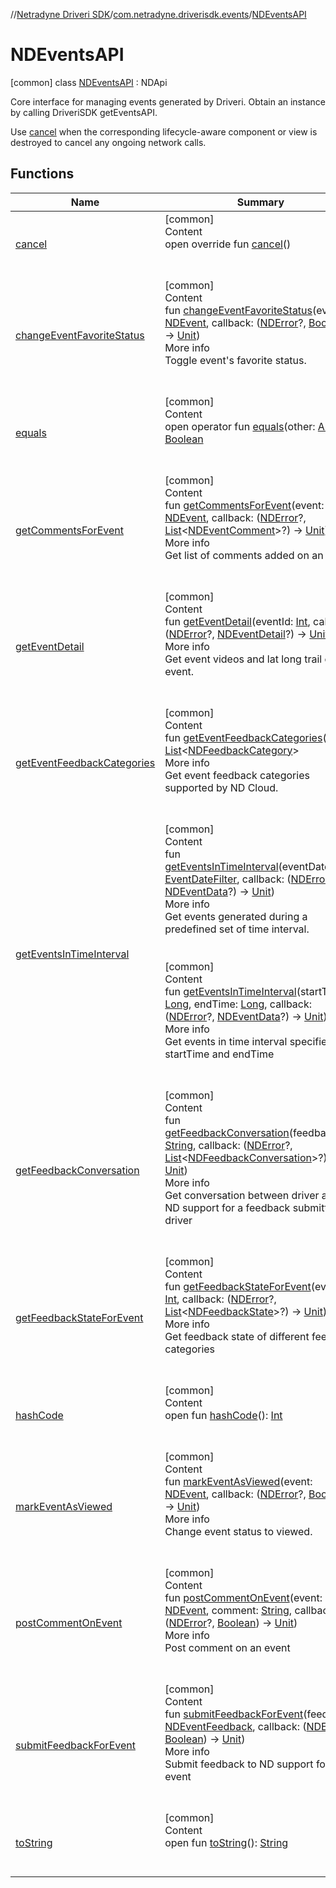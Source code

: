 //[Netradyne Driveri SDK](../../index.md)/[com.netradyne.driverisdk.events](../index.md)/[NDEventsAPI](index.md)



# NDEventsAPI  
 [common] class [NDEventsAPI](index.md) : NDApi

Core interface for managing events generated by Driveri. Obtain an instance by calling DriveriSDK getEventsAPI.



Use [cancel](cancel.md) when the corresponding lifecycle-aware component or view is destroyed to cancel any ongoing network calls.

   


## Functions  
  
|  Name|  Summary| 
|---|---|
| <a name="com.netradyne.driverisdk.events/NDEventsAPI/cancel/#/PointingToDeclaration/"></a>[cancel](cancel.md)| <a name="com.netradyne.driverisdk.events/NDEventsAPI/cancel/#/PointingToDeclaration/"></a>[common]  <br>Content  <br>open override fun [cancel](cancel.md)()  <br><br><br>
| <a name="com.netradyne.driverisdk.events/NDEventsAPI/changeEventFavoriteStatus/#com.netradyne.driverisdk.events.NDEvent#kotlin.Function2[com.netradyne.driverisdk.NDError?,kotlin.Boolean,kotlin.Unit]/PointingToDeclaration/"></a>[changeEventFavoriteStatus](change-event-favorite-status.md)| <a name="com.netradyne.driverisdk.events/NDEventsAPI/changeEventFavoriteStatus/#com.netradyne.driverisdk.events.NDEvent#kotlin.Function2[com.netradyne.driverisdk.NDError?,kotlin.Boolean,kotlin.Unit]/PointingToDeclaration/"></a>[common]  <br>Content  <br>fun [changeEventFavoriteStatus](change-event-favorite-status.md)(event: [NDEvent](../-n-d-event/index.md), callback: ([NDError](../../com.netradyne.driverisdk/-n-d-error/index.md)?, [Boolean](https://kotlinlang.org/api/latest/jvm/stdlib/kotlin/-boolean/index.html)) -> [Unit](https://kotlinlang.org/api/latest/jvm/stdlib/kotlin/-unit/index.html))  <br>More info  <br>Toggle event's favorite status.  <br><br><br>
| <a name="kotlin/Any/equals/#kotlin.Any?/PointingToDeclaration/"></a>[equals](../../com.netradyne.driverisdk.video/-n-d-video-a-p-i/index.md#%5Bkotlin%2FAny%2Fequals%2F%23kotlin.Any%3F%2FPointingToDeclaration%2F%5D%2FFunctions%2F106651406)| <a name="kotlin/Any/equals/#kotlin.Any?/PointingToDeclaration/"></a>[common]  <br>Content  <br>open operator fun [equals](../../com.netradyne.driverisdk.video/-n-d-video-a-p-i/index.md#%5Bkotlin%2FAny%2Fequals%2F%23kotlin.Any%3F%2FPointingToDeclaration%2F%5D%2FFunctions%2F106651406)(other: [Any](https://kotlinlang.org/api/latest/jvm/stdlib/kotlin/-any/index.html)?): [Boolean](https://kotlinlang.org/api/latest/jvm/stdlib/kotlin/-boolean/index.html)  <br><br><br>
| <a name="com.netradyne.driverisdk.events/NDEventsAPI/getCommentsForEvent/#com.netradyne.driverisdk.events.NDEvent#kotlin.Function2[com.netradyne.driverisdk.NDError?,kotlin.collections.List[com.netradyne.driverisdk.events.NDEventComment]?,kotlin.Unit]/PointingToDeclaration/"></a>[getCommentsForEvent](get-comments-for-event.md)| <a name="com.netradyne.driverisdk.events/NDEventsAPI/getCommentsForEvent/#com.netradyne.driverisdk.events.NDEvent#kotlin.Function2[com.netradyne.driverisdk.NDError?,kotlin.collections.List[com.netradyne.driverisdk.events.NDEventComment]?,kotlin.Unit]/PointingToDeclaration/"></a>[common]  <br>Content  <br>fun [getCommentsForEvent](get-comments-for-event.md)(event: [NDEvent](../-n-d-event/index.md), callback: ([NDError](../../com.netradyne.driverisdk/-n-d-error/index.md)?, [List](https://kotlinlang.org/api/latest/jvm/stdlib/kotlin.collections/-list/index.html)<[NDEventComment](../-n-d-event-comment/index.md)>?) -> [Unit](https://kotlinlang.org/api/latest/jvm/stdlib/kotlin/-unit/index.html))  <br>More info  <br>Get list of comments added on an event  <br><br><br>
| <a name="com.netradyne.driverisdk.events/NDEventsAPI/getEventDetail/#kotlin.Int#kotlin.Function2[com.netradyne.driverisdk.NDError?,com.netradyne.driverisdk.events.NDEventDetail?,kotlin.Unit]/PointingToDeclaration/"></a>[getEventDetail](get-event-detail.md)| <a name="com.netradyne.driverisdk.events/NDEventsAPI/getEventDetail/#kotlin.Int#kotlin.Function2[com.netradyne.driverisdk.NDError?,com.netradyne.driverisdk.events.NDEventDetail?,kotlin.Unit]/PointingToDeclaration/"></a>[common]  <br>Content  <br>fun [getEventDetail](get-event-detail.md)(eventId: [Int](https://kotlinlang.org/api/latest/jvm/stdlib/kotlin/-int/index.html), callback: ([NDError](../../com.netradyne.driverisdk/-n-d-error/index.md)?, [NDEventDetail](../-n-d-event-detail/index.md)?) -> [Unit](https://kotlinlang.org/api/latest/jvm/stdlib/kotlin/-unit/index.html))  <br>More info  <br>Get event videos and lat long trail of the event.  <br><br><br>
| <a name="com.netradyne.driverisdk.events/NDEventsAPI/getEventFeedbackCategories/#/PointingToDeclaration/"></a>[getEventFeedbackCategories](get-event-feedback-categories.md)| <a name="com.netradyne.driverisdk.events/NDEventsAPI/getEventFeedbackCategories/#/PointingToDeclaration/"></a>[common]  <br>Content  <br>fun [getEventFeedbackCategories](get-event-feedback-categories.md)(): [List](https://kotlinlang.org/api/latest/jvm/stdlib/kotlin.collections/-list/index.html)<[NDFeedbackCategory](../../com.netradyne.driverisdk.eventFeedback/-n-d-feedback-category/index.md)>  <br>More info  <br>Get event feedback categories supported by ND Cloud.  <br><br><br>
| <a name="com.netradyne.driverisdk.events/NDEventsAPI/getEventsInTimeInterval/#com.netradyne.driverisdk.events.EventDateFilter#kotlin.Function2[com.netradyne.driverisdk.NDError?,com.netradyne.driverisdk.events.NDEventData?,kotlin.Unit]/PointingToDeclaration/"></a>[getEventsInTimeInterval](get-events-in-time-interval.md)| <a name="com.netradyne.driverisdk.events/NDEventsAPI/getEventsInTimeInterval/#com.netradyne.driverisdk.events.EventDateFilter#kotlin.Function2[com.netradyne.driverisdk.NDError?,com.netradyne.driverisdk.events.NDEventData?,kotlin.Unit]/PointingToDeclaration/"></a>[common]  <br>Content  <br>fun [getEventsInTimeInterval](get-events-in-time-interval.md)(eventDateFilter: [EventDateFilter](../-event-date-filter/index.md), callback: ([NDError](../../com.netradyne.driverisdk/-n-d-error/index.md)?, [NDEventData](../-n-d-event-data/index.md)?) -> [Unit](https://kotlinlang.org/api/latest/jvm/stdlib/kotlin/-unit/index.html))  <br>More info  <br>Get events generated during a predefined set of time interval.  <br><br><br>[common]  <br>Content  <br>fun [getEventsInTimeInterval](get-events-in-time-interval.md)(startTime: [Long](https://kotlinlang.org/api/latest/jvm/stdlib/kotlin/-long/index.html), endTime: [Long](https://kotlinlang.org/api/latest/jvm/stdlib/kotlin/-long/index.html), callback: ([NDError](../../com.netradyne.driverisdk/-n-d-error/index.md)?, [NDEventData](../-n-d-event-data/index.md)?) -> [Unit](https://kotlinlang.org/api/latest/jvm/stdlib/kotlin/-unit/index.html))  <br>More info  <br>Get events in time interval specified by startTime and endTime  <br><br><br>
| <a name="com.netradyne.driverisdk.events/NDEventsAPI/getFeedbackConversation/#kotlin.String#kotlin.Function2[com.netradyne.driverisdk.NDError?,kotlin.collections.List[com.netradyne.driverisdk.eventFeedback.NDFeedbackConversation]?,kotlin.Unit]/PointingToDeclaration/"></a>[getFeedbackConversation](get-feedback-conversation.md)| <a name="com.netradyne.driverisdk.events/NDEventsAPI/getFeedbackConversation/#kotlin.String#kotlin.Function2[com.netradyne.driverisdk.NDError?,kotlin.collections.List[com.netradyne.driverisdk.eventFeedback.NDFeedbackConversation]?,kotlin.Unit]/PointingToDeclaration/"></a>[common]  <br>Content  <br>fun [getFeedbackConversation](get-feedback-conversation.md)(feedbackId: [String](https://kotlinlang.org/api/latest/jvm/stdlib/kotlin/-string/index.html), callback: ([NDError](../../com.netradyne.driverisdk/-n-d-error/index.md)?, [List](https://kotlinlang.org/api/latest/jvm/stdlib/kotlin.collections/-list/index.html)<[NDFeedbackConversation](../../com.netradyne.driverisdk.eventFeedback/-n-d-feedback-conversation/index.md)>?) -> [Unit](https://kotlinlang.org/api/latest/jvm/stdlib/kotlin/-unit/index.html))  <br>More info  <br>Get conversation between driver and ND support for a feedback submitted by driver  <br><br><br>
| <a name="com.netradyne.driverisdk.events/NDEventsAPI/getFeedbackStateForEvent/#kotlin.Int#kotlin.Function2[com.netradyne.driverisdk.NDError?,kotlin.collections.List[com.netradyne.driverisdk.eventFeedback.NDFeedbackState]?,kotlin.Unit]/PointingToDeclaration/"></a>[getFeedbackStateForEvent](get-feedback-state-for-event.md)| <a name="com.netradyne.driverisdk.events/NDEventsAPI/getFeedbackStateForEvent/#kotlin.Int#kotlin.Function2[com.netradyne.driverisdk.NDError?,kotlin.collections.List[com.netradyne.driverisdk.eventFeedback.NDFeedbackState]?,kotlin.Unit]/PointingToDeclaration/"></a>[common]  <br>Content  <br>fun [getFeedbackStateForEvent](get-feedback-state-for-event.md)(eventId: [Int](https://kotlinlang.org/api/latest/jvm/stdlib/kotlin/-int/index.html), callback: ([NDError](../../com.netradyne.driverisdk/-n-d-error/index.md)?, [List](https://kotlinlang.org/api/latest/jvm/stdlib/kotlin.collections/-list/index.html)<[NDFeedbackState](../../com.netradyne.driverisdk.eventFeedback/-n-d-feedback-state/index.md)>?) -> [Unit](https://kotlinlang.org/api/latest/jvm/stdlib/kotlin/-unit/index.html))  <br>More info  <br>Get feedback state of different feedback categories  <br><br><br>
| <a name="kotlin/Any/hashCode/#/PointingToDeclaration/"></a>[hashCode](../../com.netradyne.driverisdk.video/-n-d-video-a-p-i/index.md#%5Bkotlin%2FAny%2FhashCode%2F%23%2FPointingToDeclaration%2F%5D%2FFunctions%2F106651406)| <a name="kotlin/Any/hashCode/#/PointingToDeclaration/"></a>[common]  <br>Content  <br>open fun [hashCode](../../com.netradyne.driverisdk.video/-n-d-video-a-p-i/index.md#%5Bkotlin%2FAny%2FhashCode%2F%23%2FPointingToDeclaration%2F%5D%2FFunctions%2F106651406)(): [Int](https://kotlinlang.org/api/latest/jvm/stdlib/kotlin/-int/index.html)  <br><br><br>
| <a name="com.netradyne.driverisdk.events/NDEventsAPI/markEventAsViewed/#com.netradyne.driverisdk.events.NDEvent#kotlin.Function2[com.netradyne.driverisdk.NDError?,kotlin.Boolean,kotlin.Unit]/PointingToDeclaration/"></a>[markEventAsViewed](mark-event-as-viewed.md)| <a name="com.netradyne.driverisdk.events/NDEventsAPI/markEventAsViewed/#com.netradyne.driverisdk.events.NDEvent#kotlin.Function2[com.netradyne.driverisdk.NDError?,kotlin.Boolean,kotlin.Unit]/PointingToDeclaration/"></a>[common]  <br>Content  <br>fun [markEventAsViewed](mark-event-as-viewed.md)(event: [NDEvent](../-n-d-event/index.md), callback: ([NDError](../../com.netradyne.driverisdk/-n-d-error/index.md)?, [Boolean](https://kotlinlang.org/api/latest/jvm/stdlib/kotlin/-boolean/index.html)) -> [Unit](https://kotlinlang.org/api/latest/jvm/stdlib/kotlin/-unit/index.html))  <br>More info  <br>Change event status to viewed.  <br><br><br>
| <a name="com.netradyne.driverisdk.events/NDEventsAPI/postCommentOnEvent/#com.netradyne.driverisdk.events.NDEvent#kotlin.String#kotlin.Function2[com.netradyne.driverisdk.NDError?,kotlin.Boolean,kotlin.Unit]/PointingToDeclaration/"></a>[postCommentOnEvent](post-comment-on-event.md)| <a name="com.netradyne.driverisdk.events/NDEventsAPI/postCommentOnEvent/#com.netradyne.driverisdk.events.NDEvent#kotlin.String#kotlin.Function2[com.netradyne.driverisdk.NDError?,kotlin.Boolean,kotlin.Unit]/PointingToDeclaration/"></a>[common]  <br>Content  <br>fun [postCommentOnEvent](post-comment-on-event.md)(event: [NDEvent](../-n-d-event/index.md), comment: [String](https://kotlinlang.org/api/latest/jvm/stdlib/kotlin/-string/index.html), callback: ([NDError](../../com.netradyne.driverisdk/-n-d-error/index.md)?, [Boolean](https://kotlinlang.org/api/latest/jvm/stdlib/kotlin/-boolean/index.html)) -> [Unit](https://kotlinlang.org/api/latest/jvm/stdlib/kotlin/-unit/index.html))  <br>More info  <br>Post comment on an event  <br><br><br>
| <a name="com.netradyne.driverisdk.events/NDEventsAPI/submitFeedbackForEvent/#com.netradyne.driverisdk.eventFeedback.NDEventFeedback#kotlin.Function2[com.netradyne.driverisdk.NDError?,kotlin.Boolean,kotlin.Unit]/PointingToDeclaration/"></a>[submitFeedbackForEvent](submit-feedback-for-event.md)| <a name="com.netradyne.driverisdk.events/NDEventsAPI/submitFeedbackForEvent/#com.netradyne.driverisdk.eventFeedback.NDEventFeedback#kotlin.Function2[com.netradyne.driverisdk.NDError?,kotlin.Boolean,kotlin.Unit]/PointingToDeclaration/"></a>[common]  <br>Content  <br>fun [submitFeedbackForEvent](submit-feedback-for-event.md)(feedback: [NDEventFeedback](../../com.netradyne.driverisdk.eventFeedback/-n-d-event-feedback/index.md), callback: ([NDError](../../com.netradyne.driverisdk/-n-d-error/index.md)?, [Boolean](https://kotlinlang.org/api/latest/jvm/stdlib/kotlin/-boolean/index.html)) -> [Unit](https://kotlinlang.org/api/latest/jvm/stdlib/kotlin/-unit/index.html))  <br>More info  <br>Submit feedback to ND support for an event  <br><br><br>
| <a name="kotlin/Any/toString/#/PointingToDeclaration/"></a>[toString](../../com.netradyne.driverisdk.video/-n-d-video-a-p-i/index.md#%5Bkotlin%2FAny%2FtoString%2F%23%2FPointingToDeclaration%2F%5D%2FFunctions%2F106651406)| <a name="kotlin/Any/toString/#/PointingToDeclaration/"></a>[common]  <br>Content  <br>open fun [toString](../../com.netradyne.driverisdk.video/-n-d-video-a-p-i/index.md#%5Bkotlin%2FAny%2FtoString%2F%23%2FPointingToDeclaration%2F%5D%2FFunctions%2F106651406)(): [String](https://kotlinlang.org/api/latest/jvm/stdlib/kotlin/-string/index.html)  <br><br><br>

